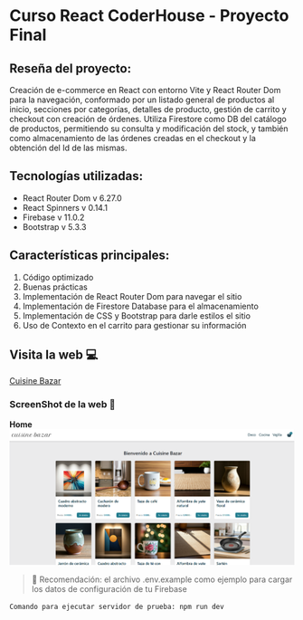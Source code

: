 # Curso React CoderHouse - Proyecto Final

## Reseña del proyecto:

Creación de e-commerce en React con entorno Vite y React Router Dom para la navegación, conformado por un listado general de productos al inicio, secciones por categorías, detalles de producto, gestión de carrito y checkout con creación de órdenes. Utiliza Firestore como DB del catálogo de productos, permitiendo su consulta y modificación del stock, y también como almacenamiento de las órdenes creadas en el checkout y la obtención del Id de las mismas.

## Tecnologías utilizadas:

- React Router Dom v 6.27.0
- React Spinners v 0.14.1
- Firebase v 11.0.2
- Bootstrap v 5.3.3

## Características principales:

1. Código optimizado
2. Buenas prácticas
3. Implementación de React Router Dom para navegar el sitio
4. Implementación de Firestore Database para el almacenamiento 
5. Implementación de CSS y Bootstrap para darle estilos el sitio
6. Uso de Contexto en el carrito para gestionar su información


## Visita la web 💻

[Cuisine Bazar](https://cuisinebazar.netlify.app/)



### ScreenShot de la web 📸

**Home**
![Home](./public/home-cuisine-bazar.png)


> 🔐 Recomendación: el archivo .env.example como ejemplo para cargar los datos de configuración de tu Firebase

```
Comando para ejecutar servidor de prueba: npm run dev
```
